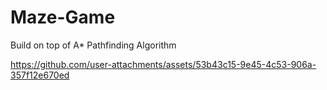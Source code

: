 # Maze-Game
Build on top of A* Pathfinding Algorithm


https://github.com/user-attachments/assets/53b43c15-9e45-4c53-906a-357f12e670ed

